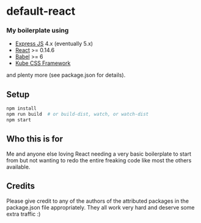 # default-react

### My boilerplate using 
 - [Express JS](http://expressjs.com/) 4.x (eventually 5.x)
 - [React](https://facebook.github.io/react/) >= 0.14.6
 - [Babel](http://babeljs.io/) >= 6
 - [Kube CSS Framework](https://imperavi.com/kube/)

and plenty more (see package.json for details).

## Setup

```bash
npm install
npm run build  # or build-dist, watch, or watch-dist
npm start
```

## Who this is for

Me and anyone else loving React needing a very basic boilerplate to start from but not wanting to redo the entire freaking code like most the others available.

## Credits

Please give credit to any of the authors of the attributed packages in the package.json file appropriately.  They all work very hard and deserve some extra traffic :)
